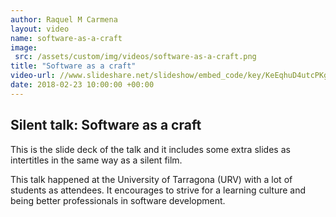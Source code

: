 ```yaml
---
author: Raquel M Carmena
layout: video
name: software-as-a-craft
image:
 src: /assets/custom/img/videos/software-as-a-craft.png
title: "Software as a craft"
video-url: //www.slideshare.net/slideshow/embed_code/key/KeEqhuD4utcPKg
date: 2018-02-23 10:00:00 +00:00
---
```


## Silent talk: Software as a craft

This is the slide deck of the talk and it includes some extra slides as intertitles in the same way as a silent film.

This talk happened at the University of Tarragona (URV) with a lot of students as attendees. It encourages to strive for a learning culture and being better professionals in software development.
